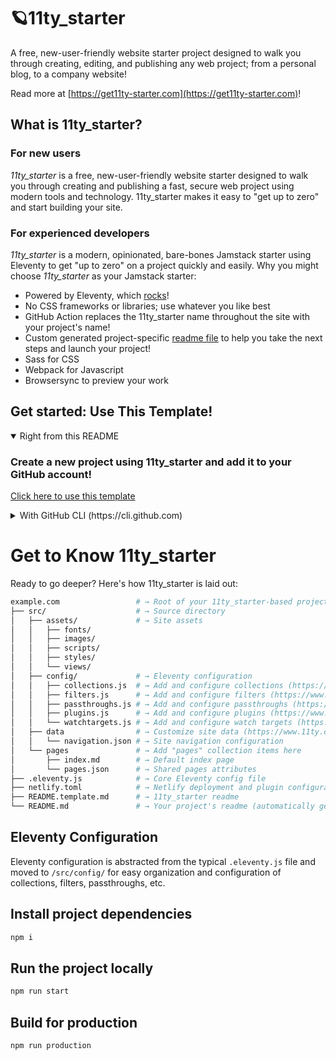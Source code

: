 # 🪐11ty_starter
A free, new-user-friendly website starter project designed to walk you through creating, editing, and publishing any web project; from a personal blog, to a company website!

Read more at [https://get11ty-starter.com](https://get11ty-starter.com)!

## What is 11ty_starter?
### For new users
_11ty_starter_ is a free, new-user-friendly website starter designed to walk you through creating and publishing a fast, secure web project using modern tools and technology. 11ty_starter makes it easy to "get up to zero" and start building your site.

### For experienced developers
_11ty_starter_ is a modern, opinionated, bare-bones Jamstack starter using Eleventy to get "up to zero" on a project quickly and easily.
Why you might choose _11ty_starter_ as your Jamstack starter:
* Powered by Eleventy, which [rocks](https://11ty.rocks)!
* No CSS frameworks or libraries; use whatever you like best
* GitHub Action replaces the 11ty_starter name throughout the site with your project's name!
* Custom generated project-specific [readme file](https://github.com/achanda101/11ty_starter/blob/master/README.11ty_starter.md) to help you take the next steps and launch your project!
* Sass for CSS
* Webpack for Javascript
* Browsersync to preview your work

 ## Get started: Use This Template!
<details open>
 <summary>Right from this README</summary>
 
 ###  Create a new project using 11ty_starter and add it to your GitHub account!
 [Click here to use this template](https://github.com/achanda101/11ty_starter/generate)
 </details>

<details>
 <summary>With GitHub CLI (https://cli.github.com)</summary>

 ### Get started from your command line
 ```sh
  gh repo create example.com --template achanda101/11ty_starter
 ```
</details>

# Get to Know 11ty_starter
Ready to go deeper? Here's how 11ty_starter is laid out:

```sh
example.com                 # → Root of your 11ty_starter-based project
├── src/                    # → Source directory
│   ├── assets/             # → Site assets
│   │   ├── fonts/
│   │   ├── images/
│   │   ├── scripts/
│   │   ├── styles/
│   │   └── views/
│   ├── config/             # → Eleventy configuration
│   │   ├── collections.js  # → Add and configure collections (https://www.11ty.dev/docs/collections/)
│   │   ├── filters.js      # → Add and configure filters (https://www.11ty.dev/docs/filters/)
│   │   ├── passthroughs.js # → Add and configure passthroughs (https://www.11ty.dev/docs/copy/)
│   │   ├── plugins.js      # → Add and configure plugins (https://www.11ty.dev/docs/plugins/)
│   │   └── watchtargets.js # → Add and configure watch targets (https://www.11ty.dev/docs/watch-serve/)
│   ├── data                # → Customize site data (https://www.11ty.dev/docs/data/)
│   │   └── navigation.json # → Site navigation configuration
│   └── pages               # → Add "pages" collection items here
│       ├── index.md        # → Default index page
│       └── pages.json      # → Shared pages attributes
├── .eleventy.js            # → Core Eleventy config file
├── netlify.toml            # → Netlify deployment and plugin configuration (optional)
├── README.template.md      # → 11ty_starter readme
└── README.md               # → Your project's readme (automatically generated when this template is used)
```

## Eleventy Configuration
Eleventy configuration is abstracted from the typical `.eleventy.js` file and moved to `/src/config/` for easy organization and configuration of collections, filters, passthroughs, etc.
## Install project dependencies
```bash
npm i
```

## Run the project locally
```bash
npm run start
```

## Build for production
```bash
npm run production
```
